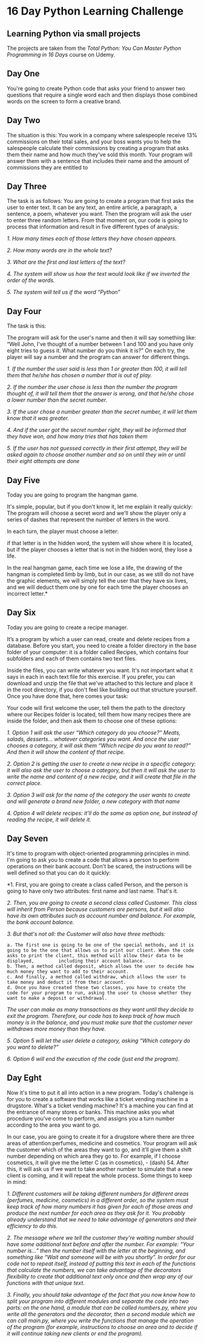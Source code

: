 # 16 Day Python Learning Challenge
## Learning Python via small projects

The projects are taken from the *Total Python: You Can Master Python Programming in 16 Days* course on Udemy.

## Day One 

You're going to create Python code that asks your friend to answer two questions that
require a single word each and then displays those combined words on the screen to
form a creative brand.


## Day Two 

The situation is this: You work in a company where salespeople receive 13%
commissions on their total sales, and your boss wants you to help the salespeople
calculate their commissions by creating a program that asks them their name and
how much they've sold this month.
Your program will answer them with a sentence that includes their name and the
amount of commissions they are entitled to



## Day Three 


The task is as follows:
You are going to create a program that first asks the user to
enter text. It can be any text, an entire article, a paragraph, a sentence, a poem,
whatever you want. Then the program will ask the user to enter three random letters.
From that moment on, our code is going to process that information and result in five
different types of analysis:

*1. How many times each of those letters they have chosen appears.*

*2. How many words are in the whole text?*

*3. What are the first and last letters of the text?*

*4. The system will show us how the text would look like if we inverted the order of the words.*

*5. The system will tell us if the word “Python”*


## Day Four 


The task is this: 

The program will ask for the user's name and then it will say something like: 
“Well John, I've thought of a number between 1 and 100 and you have only eight tries to guess it. What number do you think it is?” 
On each try, the player will say a number and the program can answer for different things.

*1. If the number the user said is less than 1 or greater than 100, it will tell them that he/she has chosen a number that is out of play.*

*2. If the number the user chose is less than the number the program thought of, it will tell them that the answer is wrong, and that he/she chose a lower number than the secret number.*

*3. If the user chose a number greater than the secret number, it will let them know that it was greater.*

*4. And if the user got the secret number right, they will be informed that they have won, and how many tries that has taken them*

*5. If the user has not guessed correctly in their first attempt, they will be asked again to choose another number and so on until they win or until their eight attempts are done*

## Day Five


Today you are going to program the hangman game.

It's simple, popular, but if you don't know it, let me explain it really quickly: The program will choose a secret word and we'll show the player only a series of dashes that represent the number of letters in the word. 

In each turn, the player must choose a letter: 

if that letter is in the hidden word, the system will show where it is located, but if the player chooses a letter that is not in the hidden word, they lose a life.

In the real hangman game, each time we lose a life, the drawing of the hangman is completed limb by limb, but in our case, as we still do not have the graphic elements, we will simply tell the user that they have six lives, and we will deduct them one by one for each time the player chooses an incorrect letter.*

## Day Six

Today you are going to create a recipe manager. 

It’s a program by which a user can read, create and delete recipes from a database. Before you start, you need to create a folder directory in the base folder of your computer: it is a folder called Recipes, which contains four subfolders and each of them contains two text files. 

Inside the files, you can write whatever you want. It's not important what it says in each in each text file for this exercise. If you prefer, you can download and unzip the file that we've attached to this lecture and place it in the root directory, if you don't feel like building out that structure yourself. 
Once you have done that, here comes your task:

Your code will first welcome the user, tell them the path to the directory where our Recipes folder is located, tell them how many recipes there are inside the folder, and then ask them to choose one of these options:

*1. Option 1 will ask the user “Which category do you choose?” Meats, salads, desserts… whatever categories you want. And once the user chooses a category, it will ask them “Which recipe do you want to read?” And then it will show the content of that recipe.*

*2. Option 2 is getting the user to create a new recipe in a specific category: it will also ask the user to choose a category, but then it will ask the user to write the name and content of a new recipe, and it will create that file in the correct place.*

*3. Option 3 will ask for the name of the category the user wants to create and will generate a brand new folder, a new category with that name*

*4. Option 4 will delete recipes: it’ll do the same as option one, but instead of reading the recipe, it will delete it.*

## Day Seven

It's time to program with object-oriented programming principles in mind. I'm going to ask you to create a code that allows a person to perform operations on their bank account.
Don't be scared, the instructions will be well defined so that you can do it quickly:

*1. First, you are going to create a class called Person, and the person is going to have only two attributes: first name and last name. That's it.

*2. Then, you are going to create a second class called Customer. This class will inherit from Person because customers are persons, but it will also have its own attributes such as account number and balance. For example, the bank account balance.*

*3. But that's not all: the Customer will also have three methods:*
   
    a. The first one is going to be one of the special methods, and it is going to be the one that allows us to print our client. When the code asks to print the client, this method will allow their data to be displayed,         including their account balance.
    b. Then, a method called deposit, which allows the user to decide how much money they want to add to their account.
    c. And finally, a method called withdraw, which allows the user to take money and deduct it from their account.
    d. Once you have created these two classes, you have to create the code for your program to run, asking the user to choose whether they want to make a deposit or withdrawal.
   
*The user can make as many transactions as they want until they decide to exit the program. Therefore, our code has to keep track of how much money is in the balance,
and you must make sure that the customer never withdraws more money than they have.*

*5. Option 5 will let the user delete a category, asking “Which category do you want to delete?”*

*6. Option 6 will end the execution of the code (just end the program).*

## Day Eght

Now it's time to put it all into action in a new program. Today's challenge is for you to create a software that works like a ticket vending machine in a drugstore. 
What's a ticket vending machine? 
It's a machine you can find at the entrance of many stores or banks. 
This machine asks you what procedure you've come to perform, and assigns you a turn number according to the area you want to go.

In our case, you are going to create it for a drugstore where there are three areas of attention:perfumes, medicine and cosmetics. 
Your program will ask the customer which of the areas they want to go, and it’ll give them a shift number depending on which area they go to.
For example, if I choose cosmetics, it will give me the letter C (as in cosmetics), - (dash) 54.
After this, it will ask us if we want to take another number to simulate that a new client is
coming, and it will repeat the whole process.
Some things to keep in mind:

*1. Different customers will be taking different numbers for different areas (perfumes,
medicine, cosmetics) in a different order, so the system must keep track of how many
numbers it has given for each of those areas and produce the next number for each area
as they ask for it. You probably already understand that we need to take advantage of
generators and their efficiency to do this.*

*2. The message where we tell the customer they're waiting number should have some
additional text before and after the number. For example: “Your number is…” then the
number itself with the letter at the beginning, and something like “Wait and someone
will be with you shortly”. In order for our code not to repeat itself, instead of putting this
text in each of the functions that calculate the numbers, we can take advantage of the
decorators flexibility to create that additional text only once and then wrap any of our
functions with that unique text.*

*3. Finally, you should take advantage of the fact that you now know how to split your
program into different modules and separate the code into two parts: on the one hand,
a module that can be called numbers.py, where you write all the generators and the
decorator, then a second module which we can call main.py, where you write the
functions that manage the operation of the program (for example, instructions to choose
an area and to decide if it will continue taking new clients or end the program).*
